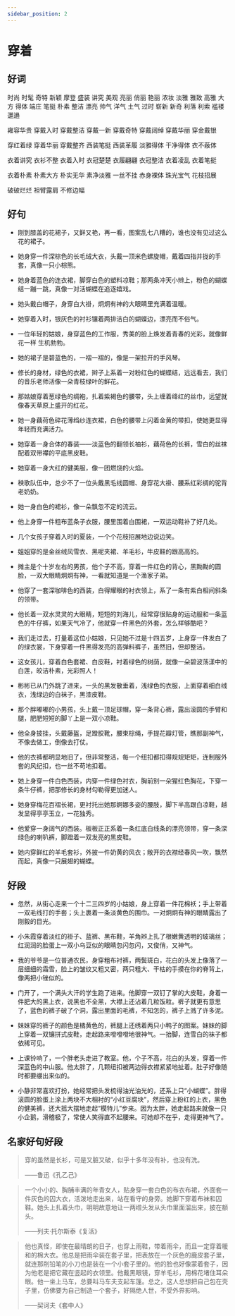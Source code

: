 ```yaml
---
sidebar_position: 2
---
```


# 穿着

## 好词

时尚 时髦 奇特 新颖 摩登 盛装 讲究 美观 亮丽 俏丽 艳丽 浓妆 淡雅 雅致
高雅 大方 得体 端庄 笔挺 朴素 整洁 漂亮 帅气 洋气 土气 过时 崭新 新奇
利落 利索 褴褛 邋遢

雍容华贵 穿戴入时 穿戴整洁 穿戴一新 穿戴奇特 穿戴阔绰 穿戴华丽 穿金戴银

穿红着绿 穿着华丽 穿戴整齐 西装笔挺 西装革履 淡雅得体 干净得体 衣不蔽体

衣着讲究 衣衫不整 衣着入时 衣冠楚楚 衣履翩翩 衣冠整洁 衣着凌乱 衣着笔挺

衣着朴素 朴素大方 朴实无华 素净淡雅 一丝不挂 赤身裸体 珠光宝气 花枝招展

破破烂烂 袒臂露肩 不修边幅

## 好句

- 刚到膝盖的花裙子，又鲜又艳，再一看，图案乱七八糟的，谁也没有见过这么花的裙子。

- 她身穿一件深棕色的长毛绒大衣，头戴一顶米色螺旋帽，戴着四指并拢的手套，真像一只小棕熊。

- 她身着蓝色的连衣裙，脚穿白色的塑料凉鞋；那两条冲天小辫上，粉色的蝴蝶结一蹦一跳，真像一对活蝴蝶在追逐嬉戏。

- 她头戴白帽子，身穿白大褂，炯炯有神的大眼睛里充满着温暖。

- 她穿着入时，银灰色的衬衫镶着两排洁白的蝴蝶边，漂亮而不俗气。

- 一位年轻的姑娘，身穿蓝色的工作服，秀美的脸上焕发着青春的光彩，就像鲜花一样 生机勃勃。

- 她的裙子是碧蓝色的，一褶一褶的，像是一架拉开的手风琴。

- 修长的身材，绿色的衣裙，辫子上系着一对粉红色的蝴蝶结，远远看去，我们的音乐老师活像一朵青枝绿叶的鲜花。

- 那姑娘穿着葱绿色的绸袍，扎着紫褐色的腰带，头上缠着绛红的丝巾，远望就像春天草原上盛开的红花。

- 她一身藕荷色碎花薄绉纱连衣裙，白色的腰带上闪着金黄的带扣，使她更显得年轻而充满活力。

- 她穿着一身合体的春装——淡蓝色的翻领长袖衫，藕荷色的长裤，雪白的丝袜配着双带襻的平底黑皮鞋。

- 她穿着一身大红的健美服，像一团燃烧的火焰。

- 秧歌队伍中，总少不了一位头戴黑毛线圆帽、身穿花大褂、腰系红彩绸的驼背老奶奶。

- 她一身白色的裙衫，像一朵飘忽不定的流云。

- 他上身穿一件粗布蓝条子衣服，腰里围着白围裙，一双运动鞋补了好几处。

- 几个女孩子穿着入时的夏装，一个个花枝招展地边说边笑。

- 姐姐穿的是金丝绒风雪衣、黑呢夹裙、羊毛衫，牛皮鞋的跟高高的。

- 摊主是个十岁左右的男孩，他个子不高，穿着一件红色的背心，黑黝黝的圆脸，一双大眼睛炯炯有神，一看就知道是一个渔家子弟。

- 他穿了一套深咖啡色的西装，白得耀眼的衬衣领上，系了一条有紫白相间斜条的领带。

- 他长着一双水灵灵的大眼睛，短短的刘海儿，经常穿很贴身的运动服和一条蓝色的牛仔裤，如果天气冷了，他就穿一件黑色的外套，怎么样够酷吧？

- 我们走过去，打量着这位小姑娘，只见她不过是十四五岁，上身穿一件发白了的绿衣裳，下身穿着一件黑得发亮的高弹料裤子，虽然旧，但却整洁。

- 这女孩儿，穿着白色套裙、白皮鞋，衬着绿色的树荫，就像一朵碧波荡漾中的白莲，皎洁朴素，光彩照人！

- 彬彬已从门外跳了进来，一头的黑发散垂着，浅绿色的衣服，上面穿着细白绒衣，浅绿边的白袜子，黑漆皮鞋。

- 那个胖嘟嘟的小男孩，头上戴一顶足球帽，穿一条背心裤，露出滚圆的手臂和腿，肥肥短短的脚丫上是一双小凉鞋。

- 他全身披挂，头戴藤盔，足蹬胶靴，腰束棕绳，手提花瓣灯管，瞧那副神气，不像去做工，倒像去打仗。

- 他的衣裤都明显地旧了，但非常整洁，每一个纽扣都扣得规规矩矩，连制服外套的风纪扣，也一丝不苟地扣着。

- 她上身穿一件白色西装，内穿一件绿色衬衣，胸前别一朵猩红色胸花，下穿一条牛仔裤，把那修长的身材勾勒得更加迷人。

- 她身穿梅花百褶长裙，更衬托出她那婀娜多姿的腰肢，脚下半高跟白凉鞋，越发显得亭亭玉立，一花独秀。

- 他爱穿一身阔气的西装。板板正正系着一条红底白线条的漂亮领带，穿一条深绿色的喇叭裤，脚蹬着一双发亮的黑皮鞋。

- 她内穿鲜红的羊毛套衫，外披一件奶黄的风衣；敞开的衣襟经春风一吹，飘然而起，真像一只展翅的蝴蝶。

## 好段

- 忽然，从街心走来一个十二三四岁的小姑娘，身上穿着一件花棉袄；手上带着一双毛线打的手套；头上裹着一条淡黄色的围巾。一对炯炯有神的眼睛露出了刚毅的目光。

- 小朱霞穿着淡红的褂子、蓝裤、黑布鞋，羊角辫上扎了根嫩黄透明的玻璃丝；红润润的脸蛋上一双小乌豆似的眼睛忽闪忽闪，又俊俏，又神气。

- 我的爷爷是一位普通农民，身穿粗布衬裤，两鬓斑白，花白的头发上像落了一层细细的霜雪，脸上的皱纹又粗又密，两只粗大、干枯的手摸在你的脊背上，像两把小锉似的。

- 门开了，一个满头大汗的学生跑了进来。他脚穿一双钉了掌的大皮鞋，身着一件肥大的黑上衣，说黑也不全黑，大襟上还沾着几粒饭粒。裤子就更有意思了，蓝色的裤子破了个洞，露出里面的毛裤，不知怎的，裤子上溅了许多泥。

- 妹妹穿的裤子的颜色是橘黄色的，裤腿上还绣着两只小鸭子的图案。妹妹的脚上穿着一双镶拼式皮鞋，走起路来噔噔噔地很神气。一抬脚，连雪白的袜子都依稀可见。

- 上课铃响了，一个胖老头走进了教室。他，个子不高，花白的头发，穿着一件深蓝色的中山服。他太胖了，几颗纽扣被两边得衣襟紧紧地扯着。肚子好像随时都要绷出来似的。

- 小静非常喜欢打扮，她经常把头发梳得油光油光的，还系上只“小蝴蝶”。胖得滚圆的脸蛋上涂上两块不大相衬的“小红豆腐块”，然后穿上粉红的上衣，黑色的健美裤，还大摇大摆地走起“模特儿”步来。因为太胖，她走起路来就像一只小企鹅，滑稽极了，常使人笑得直不起腰来。可她却不在乎，走得更神气了。

## 名家好句好段

> 穿的虽然是长衫，可是又脏又破，似乎十多年没有补，也没有洗。
>
> ——鲁迅《孔乙己》

> 一个小小的、胸脯丰满的年青女人，贴身穿一套白色的布衣布裙，外面套一件灰色的囚大衣，活泼地走出来，站在看守的身旁。她脚下穿着布袜和囚鞋。她头上扎着头巾，明明故意地让一两绺头发从头巾里面溜出来，披在额头。
>
> ——列夫·托尔斯泰《复活》

> 他也真怪，即使在最晴朗的日子，也穿上雨鞋，带着雨伞，而且一定穿着暖和的棉大衣。他总是把雨伞装在套子里，把表放在一个灰色的鹿皮套子里，就连那削铅笔的小刀也是装在一个小套子里的。他的脸也好像蒙着套子，因为他老是把它藏在竖起的衣领里。他戴黑眼镜，穿羊毛衫，用棉花堵住耳朵眼。他一坐上马车，总要叫马车夫支起车篷。总之，这人总想把自己包在壳子里，仿佛要为自己制造一个套子，好隔绝人世，不受外界影响。
>
> ——契诃夫《套中人》
